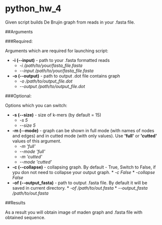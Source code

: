 # python_hw_4

Given script builds De Brujin graph from reads in your .fasta file.

##Arguments

###Required:

Arguments which are required for launching script:
  * **-i (--input)** - path to your .fasta formatted reads
    * *-i /path/to/your/fasta_file.fasta*
    * *--input /path/to/your/fasta_file.fasta*
  * **-o (--output)** - path to output .dot file contains graph
    * *-o /path/to/output_file.dot*
    * *--output /path/to/output_file.dot*

###Optional:

Options which you can switch:
  * **-s (--size)** - size of k-mers (by default = 15)
    * *-s 5*
    * *--size 5*
  * **-m (--mode)** - graph can be shown in full mode (with names of nodes and edges) and in cutted mode (with only values). Use **'full'** or **'cutted'** values of this argument.
    * *-m 'full'*
    * *--mode 'full'*
    * *-m 'cutted'*
    * *--mode 'cutted'*
   * **-c (--collapse)** - collapsing graph. By default - True, Switch to False, if ypu don not need to collapse your output graph.
    * *-c False*
    * *-collapse False*
   * **-of (--output_fasta)** - path to output .fasta file. By default it will be saved in current directory.
    * *-of /path/to/out.fasta*
    * *--output_fasta /path/to/out.fasta*
   
    
##Results

As a result you will obtain image of maden graph and .fasta file with obtained sequence.
